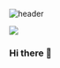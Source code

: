 ![header](https://capsule-render.vercel.app/api?type=waving&color=auto&height=300&section=header&text=Ire%20Kim&fontSize=90)

<img src="https://img.shields.io/badge/Flutter-02569B?style=flat-square&logo=Flutter&logoColor=white"/></a>
### Hi there 👋

<!--
**leekim611/leekim611** is a ✨ _special_ ✨ repository because its `README.md` (this file) appears on your GitHub profile.

Here are some ideas to get you started:

- 🔭 I’m currently working on ...
- 🌱 I’m currently learning ...
- 👯 I’m looking to collaborate on ...
- 🤔 I’m looking for help with ...
- 💬 Ask me about ...
- 📫 How to reach me: ...
- 😄 Pronouns: ...
- ⚡ Fun fact: ...
-->
